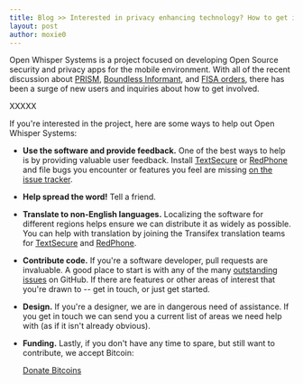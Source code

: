 ```yaml
---
title: Blog >> Interested in privacy enhancing technology? How to get involved at Open Whisper Systems.
layout: post
author: moxie0
---
```


Open Whisper Systems is a project focused on developing Open Source security and privacy apps for the
mobile environment.  With all of the recent discussion about [PRISM](https://en.wikipedia.org/wiki/PRISM_(surveillance_program%29)), 
[Boundless Informant](https://en.wikipedia.org/wiki/Boundless_Informant), and 
[FISA orders](http://www.guardian.co.uk/world/interactive/2013/jun/06/verizon-telephone-data-court-order),
there has been a surge of new users and inquiries about how to get involved.

XXXXX

If you're interested in the project, here are some ways to help out Open Whisper Systems:

* **Use the software and provide feedback.**  One of the best ways to help is by providing valuable user feedback.
  Install [TextSecure](https://play.google.com/store/apps/details?id=org.thoughtcrime.securesms) or
  [RedPhone](https://play.google.com/store/apps/details?id=org.thoughtcrime.redphone) and file bugs you encounter 
  or features you feel are missing [on the issue tracker](https://github.com/whispersystems/textsecure/issues).
* **Help spread the word!** Tell a friend.
* **Translate to non-English languages.**  Localizing the software for different regions helps ensure we can distribute
  it as widely as possible.  You can help with translation by joining the Transifex translation
  teams for [TextSecure](https://transifex.com/projects/p/textsecure-official) and 
  [RedPhone](https://transifex.com/projects/p/redphone).
* **Contribute code.** If you're a software developer, pull requests are invaluable.  A
  good place to start is with any of the many [outstanding issues](https://github.com/whispersystems) on GitHub.
  If there are features or other areas of interest that you're drawn to -- get in touch, or just get started.
* **Design.** If you're a designer, we are in dangerous need of assistance. If you get in touch we can send you
  a current list of areas we need help with (as if it isn't already obvious).
* **Funding.** Lastly, if you don't have any time to spare, but still want to contribute, we accept Bitcoin:
  
  <a class="coinbase-button" data-code="d29fd4c37ca442393e32fdcb95304701" data-button-style="donation_large" href="https://coinbase.com/checkouts/d29fd4c37ca442393e32fdcb95304701">Donate Bitcoins</a>

<script src="https://coinbase.com/assets/button.js" type="text/javascript"> </script>

